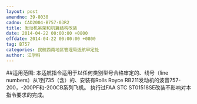 ```yaml
---
layout: post
amendno: 39-8030
cadno: CAD2004-B757-03R2
title: 发动机吊架和机翼结构改装
date: 2014-04-22 00:00:00 +0800
effdate: 2014-04-22 00:00:00 +0800
tag: B757
categories: 民航西南地区管理局适航审定处
author: 江学科
---
```


##适用范围:
本适航指令适用于以任何类别型号合格审定的、线号（line numbers）从1到735（含）的、安装有Rolls Royce RB211发动机的波音757-200，-200PF和-200CB系列飞机。
执行过FAA STC ST01518SE改装不影响对本指令要求的完成。

